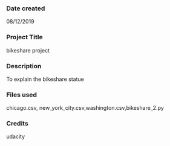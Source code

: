 ### Date created
08/12/2019

### Project Title
bikeshare  project
### Description
To explain  the bikeshare statue 
### Files used
chicago.csv, new_york_city.csv,washington.csv,bikeshare_2.py
### Credits
udacity 
